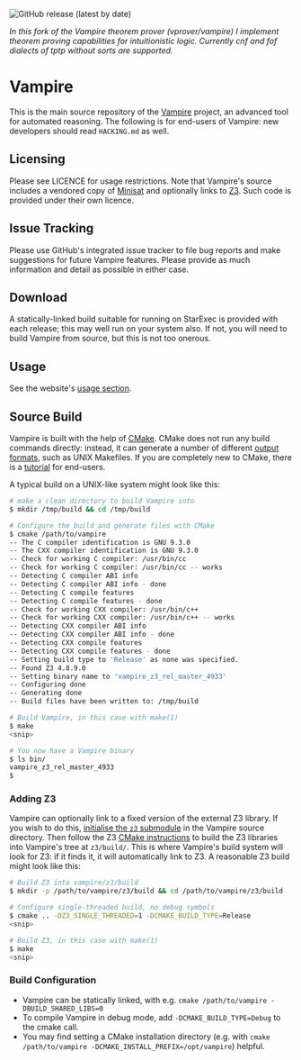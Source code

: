![GitHub release (latest by date)](https://img.shields.io/github/v/release/vprover/vampire)

*In this fork of the Vampire theorem prover (vprover/vampire) I implement theorem proving capabilities for intuitionistic logic.
Currently cnf and fof dialects of tptp without sorts are supported.*

# Vampire
This is the main source repository of the [Vampire](https://vprover.github.io) project, an advanced tool for automated reasoning.
The following is for end-users of Vampire: new developers should read `HACKING.md` as well.

## Licensing
Please see LICENCE for usage restrictions.
Note that Vampire's source includes a vendored copy of [Minisat](http://minisat.se/) and optionally links to [Z3](https://github.com/Z3Prover/z3).
Such code is provided under their own licence.

## Issue Tracking
Please use GitHub's integrated issue tracker to file bug reports and make suggestions for future Vampire features.
Please provide as much information and detail as possible in either case.

## Download
A statically-linked build suitable for running on StarExec is provided with each release; this may well run on your system also.
If not, you will need to build Vampire from source, but this is not too onerous.

## Usage
See the website's [usage section](https://vprover.github.io/usage.html).

## Source Build
Vampire is built with the help of [CMake](cmake.org).
CMake does not run any build commands directly: instead, it can generate a number of different [output formats](https://cmake.org/cmake/help/latest/manual/cmake-generators.7.html), such as UNIX Makefiles.
If you are completely new to CMake, there is a [tutorial](https://cmake.org/cmake/help/latest/guide/user-interaction/index.html) for end-users.

A typical build on a UNIX-like system might look like this:
```sh
# make a clean directory to build Vampire into
$ mkdir /tmp/build && cd /tmp/build

# Configure the build and generate files with CMake
$ cmake /path/to/vampire
-- The C compiler identification is GNU 9.3.0
-- The CXX compiler identification is GNU 9.3.0
-- Check for working C compiler: /usr/bin/cc
-- Check for working C compiler: /usr/bin/cc -- works
-- Detecting C compiler ABI info
-- Detecting C compiler ABI info - done
-- Detecting C compile features
-- Detecting C compile features - done
-- Check for working CXX compiler: /usr/bin/c++
-- Check for working CXX compiler: /usr/bin/c++ -- works
-- Detecting CXX compiler ABI info
-- Detecting CXX compiler ABI info - done
-- Detecting CXX compile features
-- Detecting CXX compile features - done
-- Setting build type to 'Release' as none was specified.
-- Found Z3 4.8.9.0
-- Setting binary name to 'vampire_z3_rel_master_4933'
-- Configuring done
-- Generating done
-- Build files have been written to: /tmp/build

# Build Vampire, in this case with make(1)
$ make
<snip>

# You now have a Vampire binary
$ ls bin/
vampire_z3_rel_master_4933
$
```

### Adding Z3
Vampire can optionally link to a fixed version of the external Z3 library.
If you wish to do this, [initialise the `z3` submodule](https://git-scm.com/book/en/v2/Git-Tools-Submodules#_cloning_submodules) in the Vampire source directory.
Then follow the Z3 [CMake instructions](https://github.com/Z3Prover/z3/blob/master/README-CMake.md) to build the Z3 libraries into Vampire's tree at `z3/build/`.
This is where Vampire's build system will look for Z3: if it finds it, it will automatically link to Z3.
A reasonable Z3 build might look like this:
```sh
# Build Z3 into vampire/z3/build
$ mkdir -p /path/to/vampire/z3/build && cd /path/to/vampire/z3/build

# Configure single-threaded build, no debug symbols
$ cmake .. -DZ3_SINGLE_THREADED=1 -DCMAKE_BUILD_TYPE=Release
<snip>

# Build Z3, in this case with make(1)
$ make
<snip>
```

### Build Configuration
* Vampire can be statically linked, with e.g. `cmake /path/to/vampire -DBUILD_SHARED_LIBS=0`
* To compile Vampire in debug mode, add `-DCMAKE_BUILD_TYPE=Debug` to the cmake call.
* You may find setting a CMake installation directory (e.g. with `cmake /path/to/vampire -DCMAKE_INSTALL_PREFIX=/opt/vampire`) helpful.

